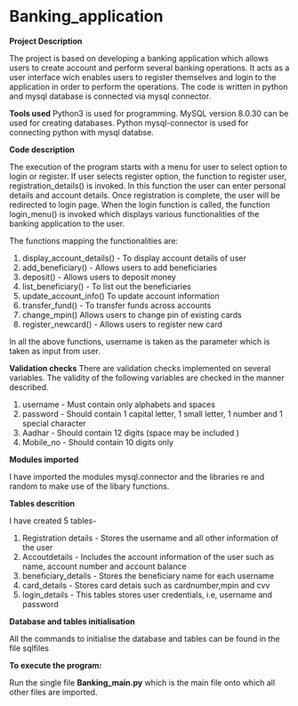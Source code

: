 # Banking_application

**Project Description**

The project is based on developing a banking application which allows users to create account and perform several banking operations. It acts as a user interface wich enables users to register themselves and login to the application in order to perform the operations. The code is written in python and mysql database is connected via mysql connector.

**Tools used**
Python3 is used for programming. MySQL version 8.0.30 can be used for creating databases. Python mysql-connector is used for connecting python with mysql databse.


**Code description**

The execution of the program starts with a menu for user to select option to login or register.
If user selects register option, the function to register user, registration_details() is invoked. In this function the user can enter personal details and account details. Once registration is complete, the user will be redirected to login page.
When the login function is called, the function login_menu() is invoked which displays various functionalities of the banking application to the user.

The functions mapping the functionalities are:
1. display_account_details() - To display account details of user
2. add_beneficiary() - Allows users to add beneficiaries
3. deposit() - Allows users to deposit money
4. list_beneficiary() - To list out the beneficiaries
5. update_account_info() To update account information
6. transfer_fund() - To transfer funds across accounts
7. change_mpin() Allows users to change pin of existing cards
8. register_newcard() - Allows users to register new card

In all the above functions, username is taken as the parameter which is taken as input from user.

**Validation checks**
There are validation checks implemented on several variables. The validity of the following variables are checked in the manner described.
1. username - Must contain only alphabets and spaces
2. password - Should contain 1 capital letter, 1 small letter, 1 number and 1 special character
3. Aadhar - Should contain 12 digits (space may be included )
4. Mobile_no - Should contain 10 digits only


**Modules imported**

I have imported the modules mysql.connector and the libraries re and random to make use of the libary functions.

**Tables descrition**

I have created 5 tables- 


1. Registration details - Stores the username and all other information of the user
2. Accoutdetails - Includes the account information of the user such as name, account number and account balance
3. beneficiary_details -  Stores the beneficiary name for each username
4. card_details - Stores card detais such as cardnumber,mpin and cvv
5. login_details - This tables stores user credentials, i.e, username and password

**Database and tables initialisation**

All the commands to initialise the database and tables can be found in the file sqlfiles

**To execute the program:**

Run the single file **Banking_main.py** which is the main file onto which all other files are imported.
